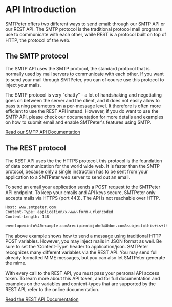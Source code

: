 # API Introduction

SMTPeter offers two different ways to send email: through our SMTP API or our REST API.
The SMTP protocol is the traditional protocol mail programs use to communicate with
each other, while REST is a protocol built on top of HTTP, the protocol of the web.


## The SMTP protocol

The SMTP API uses the SMTP protocol, the standard protocol that is normally used by
mail servers to communicate with each other. If you want to send your mail through
SMTPeter, you can of course use this protocol to inject your mails.

The SMTP protocol is very "chatty" - a lot of handshaking and negotiating
goes on between the server and the client, and it does not easily allow to pass
tuning parameters on a per-message level. It therefore is often more efficient to
use the REST API instead. However, if you do want to use the SMTP API, please check
our documentation for more details and examples on how to submit email and enable
SMTPeter's features using SMTP.

[Read our SMTP API Documentation](copernica-docs:SMTPeter/api-documentation/smtp-api "SMTP API documentation")


## The REST protocol

The REST API uses the the HTTPS protocol, this protocol is the foundation of data communication
for the world wide web. It is faster than the SMTP protocol, because only a single
instruction has to be sent from your application to a SMTPeter web server to send out an email.

To send an email your application sends a POST request to the SMTPeter API endpoint. To keep
your emails and API keys secure, SMTPeter only accepts mails via HTTPS (port 443). The API is not
reachable over HTTP.

```txt
Host: www.smtpeter.com
Content-Type: application/x-www-form-urlencoded
Content-Length: 148

envelope=info%40example.com&recipient=john%40doe.com&subject=this+is+the+subject&html=This+is+example+text&from=info%40example.com&to=john%40doe.com
```

The above example shows how to send a message using traditional HTTP POST variables. However,
you may inject mails in JSON format as well. Be sure to set the 'Content-Type' header to
application/json. SMTPeter recognizes many different variables via the REST API. You
may send full already formatted MIME messages, but you can also let SMTPeter generate
the mime.

With every call to the REST API, you must pass your personal API access token. To learn
more about this API token, and for full documentation and examples on the variables
and content-types that are supported by the REST API, refer to the online documentation.

[Read the REST API Documentation](copernica-docs:SMTPeter/api-documentation/rest-api "REST API documentation")
